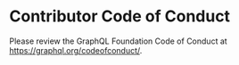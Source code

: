 # Contributor Code of Conduct

Please review the GraphQL Foundation Code of Conduct at https://graphql.org/codeofconduct/.
